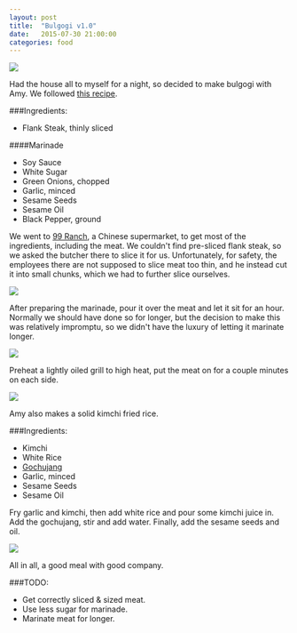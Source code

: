 ```yaml
---
layout: post
title:  "Bulgogi v1.0"
date:   2015-07-30 21:00:00
categories: food
---
```

![][June-30-5]

Had the house all to myself for a night, so decided to make bulgogi with Amy. We followed [this recipe](http://allrecipes.com/recipe/beef-bulgogi/).

###Ingredients:
- Flank Steak, thinly sliced

####Marinade
- Soy Sauce
- White Sugar
- Green Onions, chopped
- Garlic, minced
- Sesame Seeds
- Sesame Oil
- Black Pepper, ground

We went to [99 Ranch](http://99ranch.com), a Chinese supermarket, to get most of the ingredients, including the meat. We couldn't find pre-sliced flank steak, so we asked the butcher there to slice it for us. Unfortunately, for safety, the employees there are not supposed to slice meat too thin, and he instead cut it into small chunks, which we had to further slice ourselves.

![][June-30-1]

After preparing the marinade, pour it over the meat and let it sit for an hour. Normally we should have done so for longer, but the decision to make this was relatively impromptu, so we didn't have the luxury of letting it marinate longer.

![][June-30-3]

Preheat a lightly oiled grill to high heat, put the meat on for a couple minutes on each side.

![][June-30-2]

Amy also makes a solid kimchi fried rice.

###Ingredients:
- Kimchi
- White Rice
- [Gochujang](https://www.wikiwand.com/en/Gochujang)
- Garlic, minced
- Sesame Seeds
- Sesame Oil

Fry garlic and kimchi, then add white rice and pour some kimchi juice in. Add the gochujang, stir and add water. Finally, add the sesame seeds and oil.

![][June-30-4]

All in all, a good meal with good company.

###TODO:
- Get correctly sliced & sized meat.
- Use less sugar for marinade.
- Marinate meat for longer.

[June-30-1]: https://raw.githubusercontent.com/echiou/echiou.github.io-images/master/June-30/June-30-1.jpg
[June-30-2]: https://raw.githubusercontent.com/echiou/echiou.github.io-images/master/June-30/June-30-2.jpg
[June-30-3]: https://raw.githubusercontent.com/echiou/echiou.github.io-images/master/June-30/June-30-3.jpg
[June-30-4]: https://raw.githubusercontent.com/echiou/echiou.github.io-images/master/June-30/June-30-4.jpg
[June-30-5]: https://raw.githubusercontent.com/echiou/echiou.github.io-images/master/June-30/June-30-5.jpg
